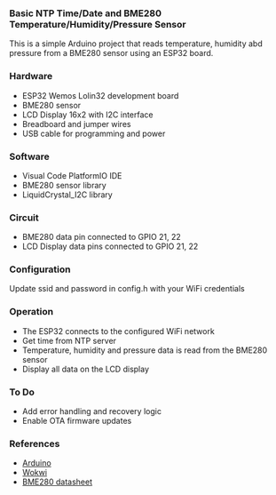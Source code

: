 ### Basic NTP Time/Date and BME280 Temperature/Humidity/Pressure Sensor
This is a simple Arduino project that reads temperature, humidity abd pressure from a BME280 sensor using an ESP32 board.

### Hardware
* ESP32 Wemos Lolin32 development board
* BME280 sensor
* LCD Display 16x2 with I2C interface
* Breadboard and jumper wires
* USB cable for programming and power

### Software
* Visual Code PlatformIO IDE
* BME280 sensor library
* LiquidCrystal_I2C library

### Circuit
* BME280 data pin connected to GPIO 21, 22
* LCD Display data pins connected to GPIO 21, 22

### Configuration
Update ssid and password in config.h with your WiFi credentials

### Operation
* The ESP32 connects to the configured WiFi network
* Get time from NTP server
* Temperature, humidity and pressure data is read from the BME280 sensor
* Display all data on the LCD display

### To Do
* Add error handling and recovery logic
* Enable OTA firmware updates

### References
* [Arduino](https://www.arduino.cc/)
* [Wokwi](https://wokwi.com/)
* [BME280 datasheet](https://www.bosch-sensortec.com/products/environmental-sensors/humidity-sensors-bme280/)
